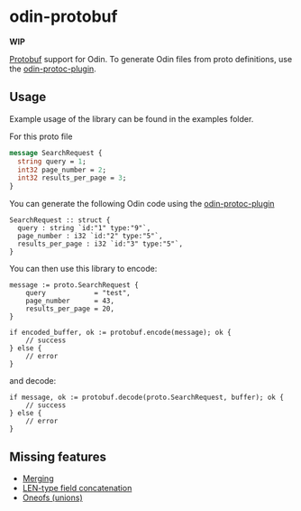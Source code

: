 # odin-protobuf

**WIP**

[Protobuf](https://github.com/protocolbuffers/protobuf) support for Odin. To generate Odin files from proto definitions, use the [odin-protoc-plugin](https://github.com/lordhippo/odin-protoc-plugin).

## Usage
Example usage of the library can be found in the examples folder.

For this proto file
```proto
message SearchRequest {
  string query = 1;
  int32 page_number = 2;
  int32 results_per_page = 3;
}
```

You can generate the following Odin code using the [odin-protoc-plugin](https://github.com/lordhippo/odin-protoc-plugin)
```odin
SearchRequest :: struct {
  query : string `id:"1" type:"9"`,
  page_number : i32 `id:"2" type:"5"`,
  results_per_page : i32 `id:"3" type:"5"`,
}
```

You can then use this library to encode:

```odin
message := proto.SearchRequest {
	query            = "test",
	page_number      = 43,
	results_per_page = 20,
}

if encoded_buffer, ok := protobuf.encode(message); ok {
	// success
} else {
	// error
}
```

and decode:

```odin
if message, ok := protobuf.decode(proto.SearchRequest, buffer); ok {
	// success
} else {
	// error
}
```

## Missing features
- [Merging](https://github.com/lordhippo/odin-protobuf/issues/8)
- [LEN-type field concatenation](https://github.com/lordhippo/odin-protobuf/issues/2)
- [Oneofs (unions)](https://github.com/lordhippo/odin-protobuf/issues/6)

